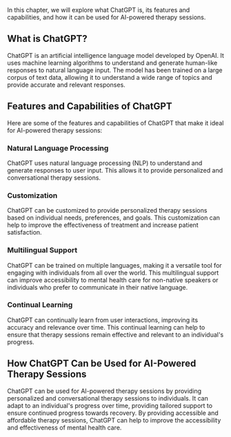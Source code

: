 
In this chapter, we will explore what ChatGPT is, its features and capabilities, and how it can be used for AI-powered therapy sessions.

What is ChatGPT?
----------------

ChatGPT is an artificial intelligence language model developed by OpenAI. It uses machine learning algorithms to understand and generate human-like responses to natural language input. The model has been trained on a large corpus of text data, allowing it to understand a wide range of topics and provide accurate and relevant responses.

Features and Capabilities of ChatGPT
------------------------------------

Here are some of the features and capabilities of ChatGPT that make it ideal for AI-powered therapy sessions:

### Natural Language Processing

ChatGPT uses natural language processing (NLP) to understand and generate responses to user input. This allows it to provide personalized and conversational therapy sessions.

### Customization

ChatGPT can be customized to provide personalized therapy sessions based on individual needs, preferences, and goals. This customization can help to improve the effectiveness of treatment and increase patient satisfaction.

### Multilingual Support

ChatGPT can be trained on multiple languages, making it a versatile tool for engaging with individuals from all over the world. This multilingual support can improve accessibility to mental health care for non-native speakers or individuals who prefer to communicate in their native language.

### Continual Learning

ChatGPT can continually learn from user interactions, improving its accuracy and relevance over time. This continual learning can help to ensure that therapy sessions remain effective and relevant to an individual's progress.

How ChatGPT Can be Used for AI-Powered Therapy Sessions
-------------------------------------------------------

ChatGPT can be used for AI-powered therapy sessions by providing personalized and conversational therapy sessions to individuals. It can adapt to an individual's progress over time, providing tailored support to ensure continued progress towards recovery. By providing accessible and affordable therapy sessions, ChatGPT can help to improve the accessibility and effectiveness of mental health care.

